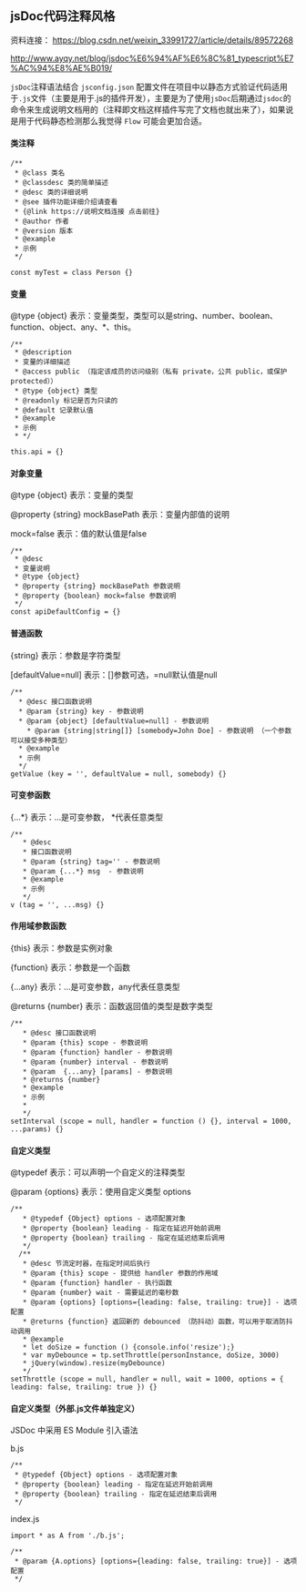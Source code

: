 ## jsDoc代码注释风格

资料连接：
https://blog.csdn.net/weixin_33991727/article/details/89572268
	
http://www.ayqy.net/blog/jsdoc%E6%94%AF%E6%8C%81_typescript%E7%AC%94%E8%AE%B019/

`jsDoc`注释语法结合 `jsconfig.json` 配置文件在项目中以静态方式验证代码适用于`.js`文件（主要是用于.js的插件开发），主要是为了使用`jsDoc`后期通过`jsdoc`的命令来生成说明文档用的（注释即文档这样插件写完了文档也就出来了），如果说是用于代码静态检测那么我觉得 `Flow` 可能会更加合适。

#### 类注释


```
/**
 * @class 类名
 * @classdesc 类的简单描述
 * @desc 类的详细说明
 * @see 插件功能详细介绍请查看
 * {@link https://说明文档连接 点击前往}
 * @author 作者
 * @version 版本
 * @example
 * 示例
 */

const myTest = class Person {}

```

#### 变量

@type {object} 表示：变量类型，类型可以是string、number、boolean、function、object、any、*、this。

```
/**
 * @description
 * 变量的详细描述
 * @access public （指定该成员的访问级别（私有 private，公共 public，或保护 protected））
 * @type {object} 类型
 * @readonly 标记是否为只读的
 * @default 记录默认值
 * @example
 * 示例
 * */

this.api = {}
```

#### 对象变量

@type {object} 表示：变量的类型

@property {string} mockBasePath 表示：变量内部值的说明

mock=false 表示：值的默认值是false
```
/**
 * @desc
 * 变量说明
 * @type {object}
 * @property {string} mockBasePath 参数说明
 * @property {boolean} mock=false 参数说明
 */
const apiDefaultConfig = {}
```

#### 普通函数

{string} 表示：参数是字符类型

[defaultValue=null] 表示：[]参数可选，=null默认值是null
```
/**
  * @desc 接口函数说明
  * @param {string} key - 参数说明
  * @param {object} [defaultValue=null] - 参数说明
	* @param {string|string[]} [somebody=John Doe] - 参数说明 （一个参数可以接受多种类型）
  * @example
  * 示例
  */
getValue (key = '', defaultValue = null, somebody) {}
```

#### 可变参函数

{...*} 表示：...是可变参数， *代表任意类型

```
/**
   * @desc
   * 接口函数说明
   * @param {string} tag='' - 参数说明
   * @param {...*} msg  - 参数说明
   * @example
   * 示例
   */
v (tag = '', ...msg) {}
```

#### 作用域参数函数

{this} 表示：参数是实例对象

{function} 表示：参数是一个函数

{...any} 表示：...是可变参数，any代表任意类型

@returns {number} 表示：函数返回值的类型是数字类型

```
/**
   * @desc 接口函数说明
   * @param {this} scope - 参数说明
   * @param {function} handler - 参数说明
   * @param {number} interval - 参数说明
   * @param  {...any} [params] - 参数说明
   * @returns {number}
   * @example
   * 示例
   *
   */
setInterval (scope = null, handler = function () {}, interval = 1000, ...params) {}
```


#### 自定义类型

@typedef 表示：可以声明一个自定义的注释类型

@param {options} 表示：使用自定义类型 options
```
/**
   * @typedef {Object} options - 选项配置对象
   * @property {boolean} leading - 指定在延迟开始前调用
   * @property {boolean} trailing - 指定在延迟结束后调用
   */
  /**
   * @desc 节流定时器，在指定时间后执行
   * @param {this} scope - 提供给 handler 参数的作用域
   * @param {function} handler - 执行函数
   * @param {number} wait - 需要延迟的毫秒数
   * @param {options} [options={leading: false, trailing: true}] - 选项配置
   * @returns {function} 返回新的 debounced （防抖动）函数，可以用于取消防抖动调用
   * @example
   * let doSize = function () {console.info('resize');}
   * var myDebounce = tp.setThrottle(personInstance, doSize, 3000)
   * jQuery(window).resize(myDebounce)
   */
setThrottle (scope = null, handler = null, wait = 1000, options = { leading: false, trailing: true }) {}   

```

#### 自定义类型（外部.js文件单独定义）

JSDoc 中采用 ES Module 引入语法

b.js
```
/**
 * @typedef {Object} options - 选项配置对象
 * @property {boolean} leading - 指定在延迟开始前调用
 * @property {boolean} trailing - 指定在延迟结束后调用
 */
```

index.js

```
import * as A from './b.js';

/**
 * @param {A.options} [options={leading: false, trailing: true}] - 选项配置
 */

```
